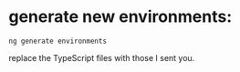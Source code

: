 # generate new environments:

`ng generate environments`

replace the TypeScript files with those I sent you.